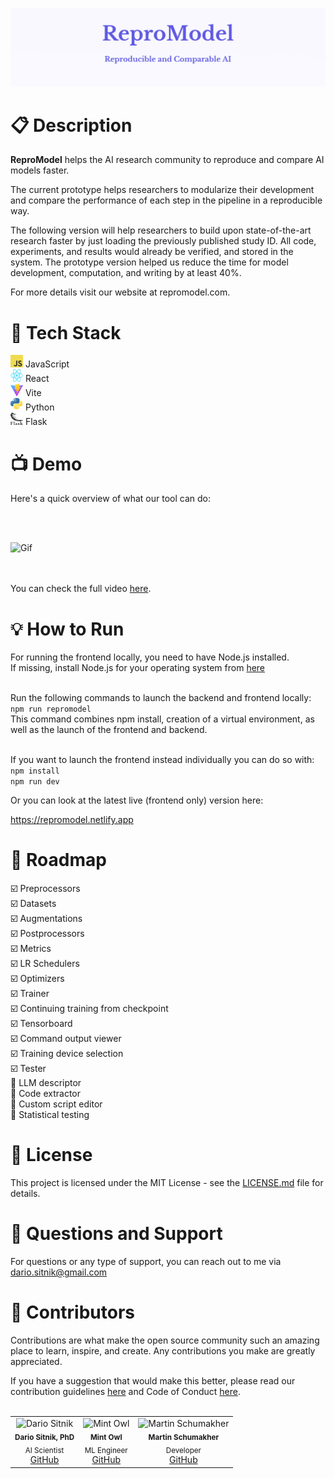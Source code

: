 
![Header Image](/public/readme-files/header-image)


# :clipboard: Description

**ReproModel**  helps the AI research community to reproduce and compare AI models faster.

The current prototype helps researchers to modularize their development and compare the performance of each step in the pipeline in a reproducible way.

The following version will help researchers to build upon state-of-the-art research faster by just loading the previously published study ID. All code, experiments, and results would already be verified, and stored in the system. The prototype version helped us reduce the time for model development, computation, and writing by at least 40%.

For more details visit our website at repromodel.com.


# :wrench: Tech Stack

<img src = "public/javascript.png" alt = "JavaScript Icon" width = "20" height = "20"> JavaScript <br>
<img src = "public/react.png" alt = "React Icon" width = "20" height = "20"> React <br>
<img src = "public/vite.svg" alt = "Vite Icon" width = "20" height = "20"> Vite <br>
<img src = "public/python.png" alt = "Python Icon" width = "20" height = "20"> Python <br>
<img src = "public/flask.svg" alt = "Flask Icon" width = "20" height = "20"> Flask <br>


# :tv: Demo
Here's a quick overview of what our tool can do:

<br><br>

![Gif](/public/readme-files/quick-overview.gif) 

<br> <br>
You can check the full video [here](https://youtu.be/MQHZMEloUps?si=_MIkB7dKsdte1hJM).  


# :bulb: How to Run
For running the frontend locally, you need to have Node.js installed.<br> 
If missing, install Node.js for your operating system from [here](https://nodejs.org)<br><br>

Run the following commands to launch the backend and frontend locally:<br>
<code>npm run repromodel</code><br>
This command combines npm install, creation of a virtual environment, as well as the launch of the frontend and backend.<br><br>

If you want to launch the frontend instead individually you can do so with:<br>
<code>npm install</code><br>
<code>npm run dev</code><br>

Or you can look at the latest live (frontend only) version here:<br>

https://repromodel.netlify.app
  

# :calendar: Roadmap
:ballot_box_with_check: Preprocessors
<br>:ballot_box_with_check: Datasets
<br>:ballot_box_with_check: Augmentations
<br>:ballot_box_with_check: Postprocessors
<br>:ballot_box_with_check: Metrics
<br>:ballot_box_with_check: LR Schedulers
<br>:ballot_box_with_check: Optimizers
<br>:ballot_box_with_check: Trainer
<br>:ballot_box_with_check: Continuing training from checkpoint
<br>:ballot_box_with_check: Tensorboard
<br>:ballot_box_with_check: Command output viewer
<br>:ballot_box_with_check: Training device selection
<br>:ballot_box_with_check: Tester
<br>:black_square_button: LLM descriptor
<br>:black_square_button: Code extractor
<br>:black_square_button: Custom script editor
<br>:black_square_button: Statistical testing


# :page_facing_up: License
This project is licensed under the MIT License - see the [LICENSE.md](LICENSE.md) file for details.


# :email: Questions and Support
For questions or any type of support, you can reach out to me via dario.sitnik@gmail.com


# :link: Contributors
Contributions are what make the open source community such an amazing place to learn, inspire, and create. Any contributions you make are greatly appreciated.

If you have a suggestion that would make this better, please read our contribution guidelines [here](Contributing.md) and Code of Conduct [here](CODE_OF_CONDUCT.md).<br><br>
 
<table>
  <tr>
    <td align = "center">
      <img src = "https://avatars.githubusercontent.com/u/13439539" width = "100px" alt = "Dario Sitnik"/><br/>
      <sub><b>Dario Sitnik, PhD</b></sub><br/>
      <sub>AI Scientist</sub><br/>
      <a href="https://github.com/dsitnik">GitHub</a>
    </td>
    <td align = "center">
      <img src = "https://avatars.githubusercontent.com/u/168817578" width = "100px" alt = "Mint Owl"/><br/>
      <sub><b>Mint Owl</b></sub><br/>
      <sub>ML Engineer</sub><br/>
      <a href="https://github.com/mintowltech">GitHub</a>
    </td>
    <td align = "center">
      <img src = "https://avatars.githubusercontent.com/u/168830779" width = "100px" alt = "Martin Schumakher"/><br/>
      <sub><b>Martin Schumakher</b></sub><br/>
      <sub>Developer</sub><br/>
      <a href = "https://github.com/martinschum">GitHub</a>
    </td>
  </tr>
</table>


